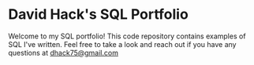 # David Hack's SQL Portfolio

Welcome to my SQL portfolio! This code repository contains examples of SQL I've written. Feel free to take a look and reach out if you have any questions at dhack75@gmail.com
